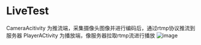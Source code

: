 # LiveTest
CameraAcitivity 为推流端，采集摄像头图像并进行编码后，通过rtmp协议推流到服务器
PlayerACtivity 为播放端，像服务器拉取rtmp流进行播放
![image](https://github.com/SiKang123/LiveTest/blob/master/liveImage.jpg)
